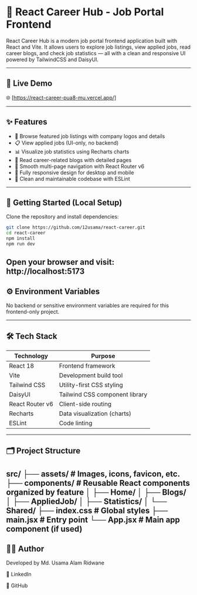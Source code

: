 # 🚀 React Career Hub - Job Portal Frontend

React Career Hub is a modern job portal frontend application built with React and Vite. It allows users to explore job listings, view applied jobs, read career blogs, and check job statistics — all with a clean and responsive UI powered by TailwindCSS and DaisyUI.

---

## 🔗 Live Demo

🌐 [https://react-career-pua8-mu.vercel.app/]

---

## ✨ Features

- 💼 Browse featured job listings with company logos and details  
- 📋 View applied jobs (UI-only, no backend)  
- 📊 Visualize job statistics using Recharts charts  
- 📰 Read career-related blogs with detailed pages  
- 🔄 Smooth multi-page navigation with React Router v6  
- 📱 Fully responsive design for desktop and mobile  
- 🧹 Clean and maintainable codebase with ESLint

---

## 🚀 Getting Started (Local Setup)

Clone the repository and install dependencies:

```bash
git clone https://github.com/12usama/react-career.git
cd react-career
npm install
npm run dev
```
Open your browser and visit:
http://localhost:5173
---

## ⚙️ Environment Variables
No backend or sensitive environment variables are required for this frontend-only project.

---
## 🛠 Tech Stack
| Technology      | Purpose                        |
| --------------- | ------------------------------ |
| React 18        | Frontend framework             |
| Vite            | Development build tool         |
| Tailwind CSS    | Utility-first CSS styling      |
| DaisyUI         | Tailwind CSS component library |
| React Router v6 | Client-side routing            |
| Recharts        | Data visualization (charts)    |
| ESLint          | Code linting                   |
---

## 🗂 Project Structure
src/
├── assets/           # Images, icons, favicon, etc.
├── components/       # Reusable React components organized by feature
│   ├── Home/
│   ├── Blogs/
│   ├── AppliedJob/
│   ├── Statistics/
│   └── Shared/
├── index.css         # Global styles
├── main.jsx          # Entry point
└── App.jsx           # Main app component (if used)
---

## 🙋‍♂️ Author
Developed by Md. Usama Alam Ridwane

🔗 LinkedIn

🔗 GitHub
